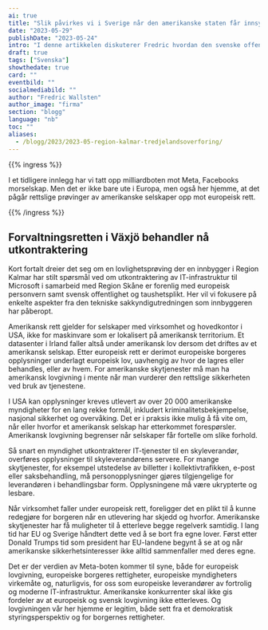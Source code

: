 ```yaml
---
ai: true
title: "Slik påvirkes vi i Sverige når den amerikanske staten får innsyn i utkontrakterte opplysninger"
date: "2023-05-29"
publishDate: "2023-05-24"
intro: "I denne artikkelen diskuterer Fredric hvordan den svenske offentligheten og personvernet påvirkes av amerikansk outsourcing."
draft: true
tags: ["Svenska"]
showthedate: true
card: ""
eventbild: ""
socialmediabild: ""
author: "Fredric Wallsten"
author_image: "firma"
section: "blogg"
language: "nb"
toc: ""
aliases:
  - /blogg/2023/2023-05-region-kalmar-tredjelandsoverforing/
---
```

{{% ingress %}}

I et tidligere innlegg har vi tatt opp milliardboten mot Meta, Facebooks morselskap. Men det er ikke bare ute i Europa, men også her hjemme, at det pågår rettslige prøvinger av amerikanske selskaper opp mot europeisk rett.

{{% /ingress %}}

## Forvaltningsretten i Växjö behandler nå utkontraktering

Kort fortalt dreier det seg om en lovlighetsprøving der en innbygger i Region Kalmar har stilt spørsmål ved om utkontraktering av IT-infrastruktur til Microsoft i samarbeid med Region Skåne er forenlig med europeisk personvern samt svensk offentlighet og taushetsplikt. Her vil vi fokusere på enkelte aspekter fra den tekniske sakkyndigutredningen som innbyggeren har påberopt.

Amerikansk rett gjelder for selskaper med virksomhet og hovedkontor i USA, ikke for maskinvare som er lokalisert på amerikansk territorium. Et datasenter i Irland faller altså under amerikansk lov dersom det driftes av et amerikansk selskap. Etter europeisk rett er derimot europeiske borgeres opplysninger underlagt europeisk lov, uavhengig av hvor de lagres eller behandles, eller av hvem. For amerikanske skytjenester må man ha amerikansk lovgivning i mente når man vurderer den rettslige sikkerheten ved bruk av tjenestene.

I USA kan opplysninger kreves utlevert av over 20 000 amerikanske myndigheter for en lang rekke formål, inkludert kriminalitetsbekjempelse, nasjonal sikkerhet og overvåking. Det er i praksis ikke mulig å få vite om, når eller hvorfor et amerikansk selskap har etterkommet forespørsler. Amerikansk lovgivning begrenser når selskaper får fortelle om slike forhold.

Så snart en myndighet utkontrakterer IT-tjenester til en skyleverandør, overføres opplysninger til skyleverandørens servere. For mange skytjenester, for eksempel utstedelse av billetter i kollektivtrafikken, e-post eller saksbehandling, må personopplysninger gjøres tilgjengelige for leverandøren i behandlingsbar form. Opplysningene må være ukrypterte og lesbare.

Når virksomhet faller under europeisk rett, foreligger det en plikt til å kunne redegjøre for borgeren når en utlevering har skjedd og hvorfor. Amerikanske skytjenester har få muligheter til å etterleve begge regelverk samtidig. I lang tid har EU og Sverige håndtert dette ved å se bort fra egne lover. Først etter Donald Trumps tid som president har EU-landene begynt å se at og når amerikanske sikkerhetsinteresser ikke alltid sammenfaller med deres egne.

Det er der verdien av Meta-boten kommer til syne, både for europeisk lovgivning, europeiske borgeres rettigheter, europeiske myndigheters virkemåte og, naturligvis, for oss som europeiske leverandører av fortrolig og moderne IT-infrastruktur. Amerikanske konkurrenter skal ikke gis fordeler av at europeisk og svensk lovgivning ikke etterleves. Og lovgivningen vår her hjemme er legitim, både sett fra et demokratisk styringsperspektiv og for borgernes rettigheter.
